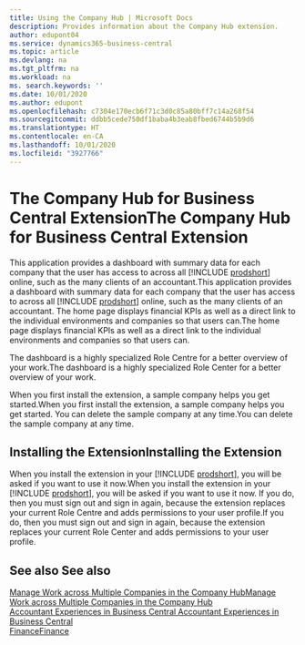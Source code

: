 ```yaml
---
title: Using the Company Hub | Microsoft Docs
description: Provides information about the Company Hub extension.
author: edupont04
ms.service: dynamics365-business-central
ms.topic: article
ms.devlang: na
ms.tgt_pltfrm: na
ms.workload: na
ms. search.keywords: ''
ms.date: 10/01/2020
ms.author: edupont
ms.openlocfilehash: c7304e170ecb6f71c3d0c85a80bff7c14a268f54
ms.sourcegitcommit: ddbb5cede750df1baba4b3eab8fbed6744b5b9d6
ms.translationtype: HT
ms.contentlocale: en-CA
ms.lasthandoff: 10/01/2020
ms.locfileid: "3927766"
---
```

# <a name="the-company-hub-for-business-central-extension"></a><span data-ttu-id="4c810-103">The Company Hub for Business Central Extension</span><span class="sxs-lookup"><span data-stu-id="4c810-103">The Company Hub for Business Central Extension</span></span>

<span data-ttu-id="4c810-104">This application provides a dashboard with summary data for each company that the user has access to across all [!INCLUDE [prodshort](includes/prodshort.md)] online, such as the many clients of an accountant.</span><span class="sxs-lookup"><span data-stu-id="4c810-104">This application provides a dashboard with summary data for each company that the user has access to across all [!INCLUDE [prodshort](includes/prodshort.md)] online, such as the many clients of an accountant.</span></span> <span data-ttu-id="4c810-105">The home page displays financial KPIs as well as a direct link to the individual environments and companies so that users can.</span><span class="sxs-lookup"><span data-stu-id="4c810-105">The home page displays financial KPIs as well as a direct link to the individual environments and companies so that users can.</span></span>

<span data-ttu-id="4c810-106">The dashboard is a highly specialized Role Centre for a better overview of your work.</span><span class="sxs-lookup"><span data-stu-id="4c810-106">The dashboard is a highly specialized Role Center for a better overview of your work.</span></span>

<span data-ttu-id="4c810-107">When you first install the extension, a sample company helps you get started.</span><span class="sxs-lookup"><span data-stu-id="4c810-107">When you first install the extension, a sample company helps you get started.</span></span> <span data-ttu-id="4c810-108">You can delete the sample company at any time.</span><span class="sxs-lookup"><span data-stu-id="4c810-108">You can delete the sample company at any time.</span></span>

## <a name="installing-the-extension"></a><span data-ttu-id="4c810-109">Installing the Extension</span><span class="sxs-lookup"><span data-stu-id="4c810-109">Installing the Extension</span></span>

<span data-ttu-id="4c810-110">When you install the extension in your [!INCLUDE [prodshort](includes/prodshort.md)], you will be asked if you want to use it now.</span><span class="sxs-lookup"><span data-stu-id="4c810-110">When you install the extension in your [!INCLUDE [prodshort](includes/prodshort.md)], you will be asked if you want to use it now.</span></span> <span data-ttu-id="4c810-111">If you do, then you must sign out and sign in again, because the extension replaces your current Role Centre and adds permissions to your user profile.</span><span class="sxs-lookup"><span data-stu-id="4c810-111">If you do, then you must sign out and sign in again, because the extension replaces your current Role Center and adds permissions to your user profile.</span></span>

## <a name="see-also"></a><span data-ttu-id="4c810-112">See also </span><span class="sxs-lookup"><span data-stu-id="4c810-112">See also</span></span>

[<span data-ttu-id="4c810-113">Manage Work across Multiple Companies in the Company Hub</span><span class="sxs-lookup"><span data-stu-id="4c810-113">Manage Work across Multiple Companies in the Company Hub</span></span>](company-hub.md)  
[<span data-ttu-id="4c810-114">Accountant Experiences in Business Central </span><span class="sxs-lookup"><span data-stu-id="4c810-114">Accountant Experiences in Business Central </span></span>](finance-accounting.md)  
[<span data-ttu-id="4c810-115">Finance</span><span class="sxs-lookup"><span data-stu-id="4c810-115">Finance</span></span>](finance.md)  
